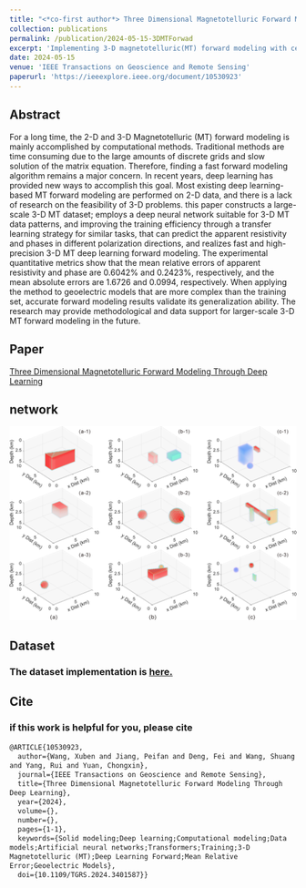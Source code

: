 ```yaml
---
title: "<*co-first author*> Three Dimensional Magnetotelluric Forward Modeling Through Deep Learning"
collection: publications
permalink: /publication/2024-05-15-3DMTForwad
excerpt: 'Implementing 3-D magnetotelluric(MT) forward modeling with certain generalization through deep learning network'
date: 2024-05-15
venue: 'IEEE Transactions on Geoscience and Remote Sensing'
paperurl: 'https://ieeexplore.ieee.org/document/10530923'
---
```


## Abstract

For a long time, the 2-D and 3-D Magnetotelluric (MT) forward modeling is mainly accomplished by computational methods. Traditional methods are time consuming due to the large amounts of discrete grids and slow solution of the matrix equation. Therefore, finding a fast forward modeling algorithm remains a major concern. In recent years, deep learning has provided new ways to accomplish this goal. Most existing deep learning-based MT forward modeling are performed on 2-D data, and there is a lack of research on the feasibility of 3-D problems. this paper constructs a large-scale 3-D MT dataset; employs a deep neural network suitable for 3-D MT data patterns, and improving the training efficiency through a transfer learning strategy for similar tasks, that can predict the apparent resistivity and phases in different polarization directions, and realizes fast and high-precision 3-D MT deep learning forward modeling. The experimental quantitative metrics show that the mean relative errors of apparent resistivity and phase are 0.6042% and 0.2423%, respectively, and the mean absolute errors are 1.6726 and 0.0994, respectively. When applying the method to geoelectric models that are more complex than the training set, accurate forward modeling results validate its generalization ability. The research may provide methodological and data support for larger-scale 3-D MT forward modeling in the future.

## Paper

[Three Dimensional Magnetotelluric Forward Modeling Through Deep Learning]( )

## network
![数据集](../images/MT/DATASET.png)

## Dataset

### The dataset implementation is [here.](https://github.com/jiangpeifan/3D-MT-Dataset)

## Cite


### if this work is helpful for you, please cite

```
@ARTICLE{10530923,
  author={Wang, Xuben and Jiang, Peifan and Deng, Fei and Wang, Shuang and Yang, Rui and Yuan, Chongxin},
  journal={IEEE Transactions on Geoscience and Remote Sensing}, 
  title={Three Dimensional Magnetotelluric Forward Modeling Through Deep Learning}, 
  year={2024},
  volume={},
  number={},
  pages={1-1},
  keywords={Solid modeling;Deep learning;Computational modeling;Data models;Artificial neural networks;Transformers;Training;3-D Magnetotelluric (MT);Deep Learning Forward;Mean Relative Error;Geoelectric Models},
  doi={10.1109/TGRS.2024.3401587}}

````

